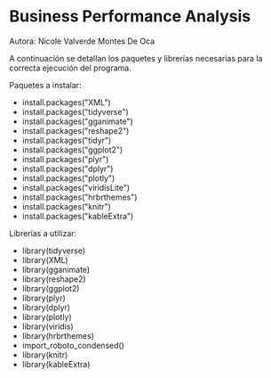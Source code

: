 # Business Performance Analysis
Autora: Nicole Valverde Montes De Oca

A continuación se detallan los paquetes y librerías necesarias para la correcta ejecución del programa.

Paquetes a instalar:

* install.packages("XML") 
* install.packages("tidyverse")
* install.packages("gganimate")
* install.packages("reshape2")
* install.packages("tidyr")
* install.packages("ggplot2")
* install.packages("plyr")
* install.packages("dplyr")
* install.packages("plotly")
* install.packages("viridisLite")
* install.packages("hrbrthemes")
* install.packages("knitr")
* install.packages("kableExtra")


Librerías a utilizar:

* library(tidyverse)
* library(XML)
* library(gganimate) 
* library(reshape2)
* library(ggplot2)
* library(plyr)
* library(dplyr)
* library(plotly)
* library(viridis)
* library(hrbrthemes)
* import_roboto_condensed()
* library(knitr)
* library(kableExtra)
